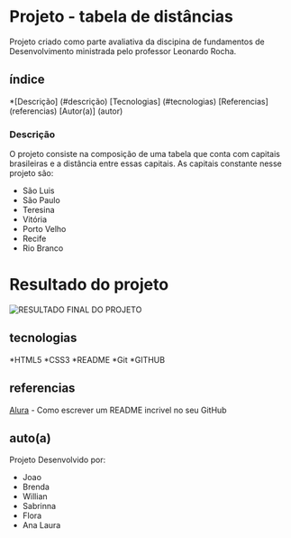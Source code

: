 # Projeto - tabela de distâncias

Projeto criado como parte avaliativa da discipina de fundamentos de Desenvolvimento ministrada pelo professor Leonardo Rocha.

## índice 

*[Descrição] (#descrição)
[Tecnologias] (#tecnologias)
[Referencias] (referencias)
[Autor(a)] (autor)

### Descrição 

O projeto consiste na composição de uma tabela que conta com capitais 
brasileiras e a distância entre essas capitais. As capitais constante nesse projeto
são:

* São Luis 
* São Paulo
* Teresina
* Vitória 
* Porto Velho 
* Recife
* Rio Branco

# Resultado do projeto

![RESULTADO FINAL DO PROJETO]()

## tecnologias

*HTML5
*CSS3
*README
*Git
*GITHUB

## referencias 

[Alura](https://www.alura.com.br/artigos/escrever-bom-readme) - Como escrever um README incrivel no seu GitHub

## auto(a)

Projeto Desenvolvido por:
* Joao
* Brenda 
* Willian
* Sabrinna
* Flora
* Ana Laura